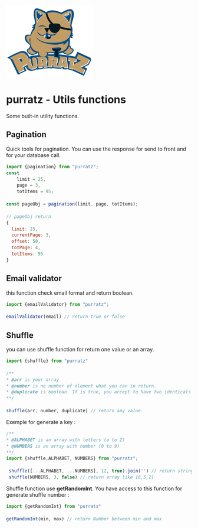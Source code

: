 ![Logo Purratz ><](https://github.com/kazerlelutin/purratz/blob/master/asset/logo-purratz-200.png?raw=true)

# purratz - Utils functions
Some built-in utility functions.

## Pagination
Quick tools for pagination. You can use the response for send to front and for your database call.
```javascript
import {pagination} from "purratz";
const 
    limit = 25,
    page = 3,
    totItems = 95;

const pageObj = pagination(limit, page, totItems);

// pageObj return 
{
  limit: 25,
  currentPage: 3,
  offset: 50,
  totPage: 4,
  totItems: 95
}
```

## Email validator
this function check email format and return boolean. 
```javascript
import {emailValidator} from "purratz";

emailValidator(email) // return true or false
```

## Shuffle
you can use shuffle function for return one value or an array.

```javascript
import {shuffle} from "purratz"

/**
* @arr is your array
* @number is ne number of element what you can in return. 
* @duplicate is boolean. If is true, you accept to have two identicals value in return
**/

shuffle(arr, number, duplicate) // return any value.
```
Exemple for generate a key : 
```javascript
/**
* @ALPHABET is an array with letters (a to Z)
* @NUMBERS is an array with number (0 to 9)
**/
import {shuffle,ALPHABET, NUMBERS} from "purratz"; 

 shuffle([...ALPHABET, ...NUMBERS], 12, true).join('') // return string like "14def58sd2zh"
 shuffle(NUMBERS, 3, false) // return array like [8,5,2]

```

Shuffle function use **getRandomInt**. You have access to this function for generate shuffle number : 
```javascript
import {getRandomInt} from "purratz"

getRandomInt(min, max) // return Number between min and max
```